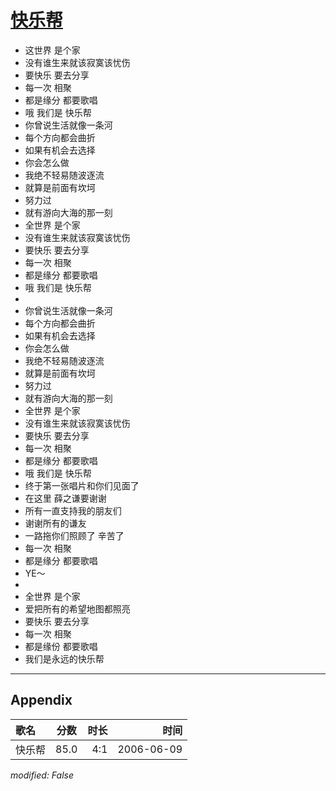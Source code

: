 # [快乐帮](https://music.163.com/song?id=169249)

* 这世界 是个家
* 没有谁生来就该寂寞该忧伤
* 要快乐 要去分享
* 每一次 相聚
* 都是缘分 都要歌唱
* 哦 我们是 快乐帮
* 你曾说生活就像一条河
* 每个方向都会曲折
* 如果有机会去选择
* 你会怎么做
* 我绝不轻易随波逐流
* 就算是前面有坎坷
* 努力过
* 就有游向大海的那一刻
* 全世界 是个家
* 没有谁生来就该寂寞该忧伤
* 要快乐 要去分享
* 每一次 相聚
* 都是缘分 都要歌唱
* 哦 我们是 快乐帮
* 
* 你曾说生活就像一条河
* 每个方向都会曲折
* 如果有机会去选择
* 你会怎么做
* 我绝不轻易随波逐流
* 就算是前面有坎坷
* 努力过
* 就有游向大海的那一刻
* 全世界 是个家
* 没有谁生来就该寂寞该忧伤
* 要快乐 要去分享
* 每一次 相聚
* 都是缘分 都要歌唱
* 哦 我们是 快乐帮
* 终于第一张唱片和你们见面了
* 在这里 薛之谦要谢谢
* 所有一直支持我的朋友们
* 谢谢所有的谦友
* 一路拖你们照顾了 辛苦了
* 每一次 相聚
* 都是缘分 都要歌唱
* YE～
* 
* 全世界 是个家
* 爱把所有的希望地图都照亮
* 要快乐 要去分享
* 每一次 相聚
* 都是缘份 都要歌唱
* 我们是永远的快乐帮


---

## Appendix

|歌名|分数|时长|时间|
|:---|:---:|---:|---:|
|快乐帮|85.0|4:1|2006-06-09

*modified: False*